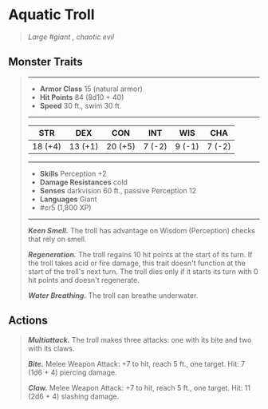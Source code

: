 # Aquatic Troll
>*Large #giant , chaotic evil*
## Monster Traits
>___
>- **Armor Class** 15 (natural armor)
>- **Hit Points** 84 (8d10 + 40)
>- **Speed** 30 ft., swim 30 ft.
>___
>|STR|DEX|CON|INT|WIS|CHA|
>|:---:|:---:|:---:|:---:|:---:|:---:|
>|18 (+4)|13 (+1)|20 (+5)|7 (-2)|9 (-1)|7 (-2)|
>___
>- **Skills** Perception +2
>- **Damage Resistances** cold
>- **Senses** darkvision 60 ft., passive Perception 12
>- **Languages** Giant
>- #cr5 (1,800 XP)
>___
>***Keen Smell.*** The troll has advantage on Wisdom (Perception) checks that rely on smell.  
>
>***Regeneration.*** The troll regains 10 hit points at the start of its turn. If the troll takes acid or fire damage, this trait doesn't function at the start of the troll's next turn. The troll dies only if it starts its turn with 0 hit points and doesn't regenerate.  
>
>***Water Breathing.*** The troll can breathe underwater.  
>
## Actions
>***Multiattack.*** The troll makes three attacks: one with its bite and two with its claws.  
>
>***Bite.*** Melee Weapon Attack: +7 to hit, reach 5 ft., one target. Hit: 7 (1d6 + 4) piercing damage.  
>
>***Claw.*** Melee Weapon Attack: +7 to hit, reach 5 ft., one target. Hit: 11 (2d6 + 4) slashing damage.
